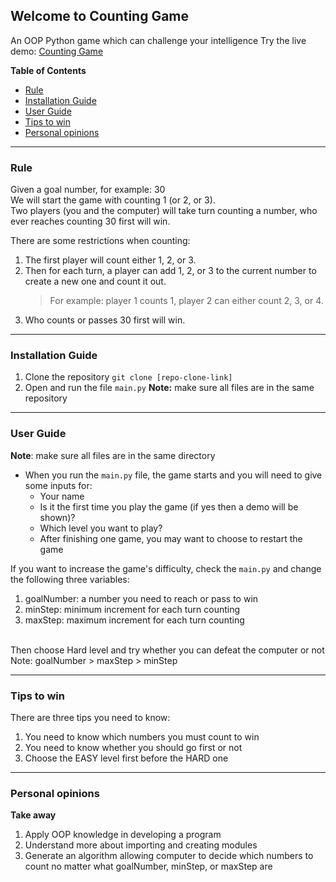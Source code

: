 ## Welcome to Counting Game
An OOP Python game which can challenge your intelligence
Try the live demo: [Counting Game](https://repl.it/@truongductri01/CountingGame#.replit)

**Table of Contents** 
- [Rule](#rule)
- [Installation Guide](#installation-guide)
- [User Guide](#user-guide)
- [Tips to win](#tips-to-win)
- [Personal opinions](#personal-opinions)

****
### Rule
Given a goal number, for example: 30  
We will start the game with counting 1 (or 2, or 3).  
Two players (you and the computer) will take turn counting a number,  who ever reaches counting 30 first will win.  

There are some restrictions when counting:  
1. The first player will count either 1, 2, or 3.  
2. Then for each turn, a player can add 1, 2, or 3  to the current number to create a new one and count it out.  
    >For example: player 1 counts 1, player 2 can either count 2, 3, or 4.  
3. Who counts or passes 30 first will win.


****
### Installation Guide
1. Clone the repository
	<code>git clone [repo-clone-link]</code>
2. Open and run the file <code>main.py</code>
	**Note:** make sure all files are in the same repository

****
### User Guide
**Note**: make sure all files are in the same directory
- When you run the <code>main.py</code> file, the game starts and you will need to give some inputs for:
	- Your name
	- Is it the first time you play the game (if yes then a demo will be shown)?
	- Which level you want to play?
	- After finishing one game, you may want to choose to restart the game

If you want to increase the game's difficulty, check the <code>main.py</code> and change the following three variables:

1. goalNumber: a number you need to reach or pass to win
2. minStep: minimum increment for each turn counting
3. maxStep: maximum increment for each turn counting
<br/>
Then choose Hard level and try whether you can defeat the computer or not
<br/>
Note: goalNumber > maxStep > minStep


****
### Tips to win
There are three tips you need to know:

1. You need to know which numbers you must count to win
2. You need to know whether you should go first or not
3. Choose the EASY level first before the HARD one 

****
### Personal opinions
**Take away**

1. Apply OOP knowledge in developing a program
2. Understand more about importing and creating modules
3. Generate an algorithm allowing computer to decide which numbers to count no matter what goalNumber, minStep, or maxStep are
